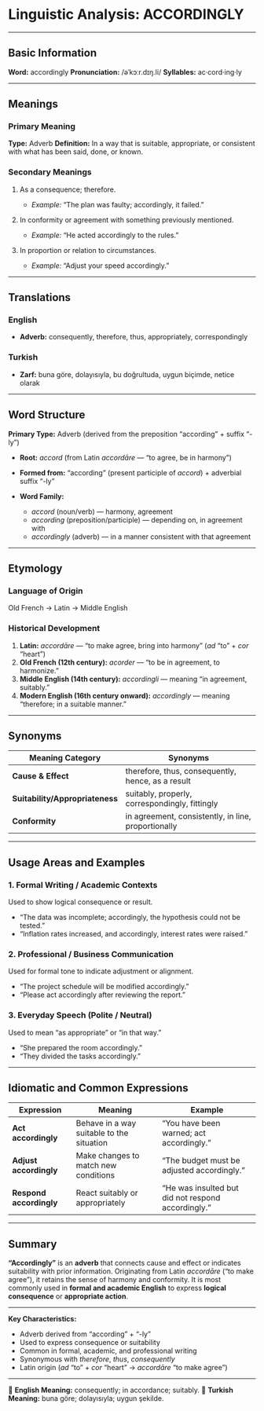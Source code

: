 # Linguistic Analysis: ACCORDINGLY

---

## Basic Information

**Word:** accordingly
**Pronunciation:** /əˈkɔːr.dɪŋ.li/
**Syllables:** ac·cord·ing·ly

---

## Meanings

### Primary Meaning

**Type:** Adverb
**Definition:** In a way that is suitable, appropriate, or consistent with what has been said, done, or known.

### Secondary Meanings

1. As a consequence; therefore.

   - _Example:_ “The plan was faulty; accordingly, it failed.”

2. In conformity or agreement with something previously mentioned.

   - _Example:_ “He acted accordingly to the rules.”

3. In proportion or relation to circumstances.

   - _Example:_ “Adjust your speed accordingly.”

---

## Translations

### English

- **Adverb:** consequently, therefore, thus, appropriately, correspondingly

### Turkish

- **Zarf:** buna göre, dolayısıyla, bu doğrultuda, uygun biçimde, netice olarak

---

## Word Structure

**Primary Type:** Adverb (derived from the preposition “according” + suffix “-ly”)

- **Root:** _accord_ (from Latin _accordāre_ — “to agree, be in harmony”)
- **Formed from:** “according” (present participle of _accord_) + adverbial suffix “-ly”
- **Word Family:**

  - _accord_ (noun/verb) — harmony, agreement
  - _according_ (preposition/participle) — depending on, in agreement with
  - _accordingly_ (adverb) — in a manner consistent with that agreement

---

## Etymology

### Language of Origin

Old French → Latin → Middle English

### Historical Development

1. **Latin:** _accordāre_ — “to make agree, bring into harmony” (_ad_ “to” + _cor_ “heart”)
2. **Old French (12th century):** _acorder_ — “to be in agreement, to harmonize.”
3. **Middle English (14th century):** _accordingli_ — meaning “in agreement, suitably.”
4. **Modern English (16th century onward):** _accordingly_ — meaning “therefore; in a suitable manner.”

---

## Synonyms

| Meaning Category                | Synonyms                                            |
| ------------------------------- | --------------------------------------------------- |
| **Cause & Effect**              | therefore, thus, consequently, hence, as a result   |
| **Suitability/Appropriateness** | suitably, properly, correspondingly, fittingly      |
| **Conformity**                  | in agreement, consistently, in line, proportionally |

---

## Usage Areas and Examples

### 1. **Formal Writing / Academic Contexts**

Used to show logical consequence or result.

- “The data was incomplete; accordingly, the hypothesis could not be tested.”
- “Inflation rates increased, and accordingly, interest rates were raised.”

### 2. **Professional / Business Communication**

Used for formal tone to indicate adjustment or alignment.

- “The project schedule will be modified accordingly.”
- “Please act accordingly after reviewing the report.”

### 3. **Everyday Speech (Polite / Neutral)**

Used to mean “as appropriate” or “in that way.”

- “She prepared the room accordingly.”
- “They divided the tasks accordingly.”

---

## Idiomatic and Common Expressions

| Expression              | Meaning                                   | Example                                            |
| ----------------------- | ----------------------------------------- | -------------------------------------------------- |
| **Act accordingly**     | Behave in a way suitable to the situation | “You have been warned; act accordingly.”           |
| **Adjust accordingly**  | Make changes to match new conditions      | “The budget must be adjusted accordingly.”         |
| **Respond accordingly** | React suitably or appropriately           | “He was insulted but did not respond accordingly.” |

---

## Summary

**“Accordingly”** is an **adverb** that connects cause and effect or indicates suitability with prior information. Originating from Latin _accordāre_ (“to make agree”), it retains the sense of harmony and conformity. It is most commonly used in **formal and academic English** to express **logical consequence** or **appropriate action**.

---

**Key Characteristics:**

- Adverb derived from “according” + “-ly”
- Used to express consequence or suitability
- Common in formal, academic, and professional writing
- Synonymous with _therefore_, _thus_, _consequently_
- Latin origin (_ad_ “to” + _cor_ “heart” → _accordāre_ “to make agree”)

---

🔹 **English Meaning:** consequently; in accordance; suitably.
🔹 **Turkish Meaning:** buna göre; dolayısıyla; uygun şekilde.
